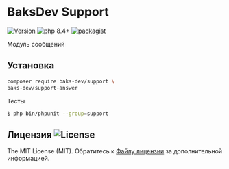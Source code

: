 # BaksDev Support

[![Version](https://img.shields.io/badge/version-7.2.29-blue)](https://github.com/baks-dev/support/releases)
![php 8.4+](https://img.shields.io/badge/php-min%208.4-red.svg)
[![packagist](https://img.shields.io/badge/packagist-green)](https://packagist.org/packages/baks-dev/support)

Модуль сообщений

## Установка

``` bash
composer require baks-dev/support \
baks-dev/support-answer
```

Тесты

``` bash
$ php bin/phpunit --group=support
```

## Лицензия ![License](https://img.shields.io/badge/MIT-green)

The MIT License (MIT). Обратитесь к [Файлу лицензии](LICENSE.md) за дополнительной информацией.
